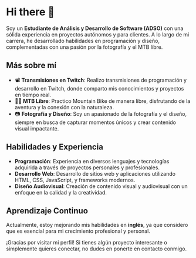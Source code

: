 # Hi there 👋

Soy un **Estudiante de Análisis y Desarrollo de Software (ADSO)** con una sólida experiencia en proyectos autónomos y para clientes. A lo largo de mi carrera, he desarrollado habilidades en programación y diseño, complementadas con una pasión por la fotografía y el MTB libre.

## Más sobre mí

- 📽 **Transmisiones en Twitch**: Realizo transmisiones de programación y desarrollo en Twitch, donde comparto mis conocimientos y proyectos en tiempo real.
- 🚴‍♀️ **MTB Libre**: Practico Mountain Bike de manera libre, disfrutando de la aventura y la conexión con la naturaleza.
- 📷 **Fotografía y Diseño**: Soy un apasionado de la fotografía y el diseño, siempre en busca de capturar momentos únicos y crear contenido visual impactante.

## Habilidades y Experiencia

- **Programación**: Experiencia en diversos lenguajes y tecnologías adquirida a través de proyectos personales y profesionales.
- **Desarrollo Web**: Desarrollo de sitios web y aplicaciones utilizando HTML, CSS, JavaScript, y frameworks modernos.
- **Diseño Audiovisual**: Creación de contenido visual y audiovisual con un enfoque en la calidad y la creatividad.

## Aprendizaje Continuo

Actualmente, estoy mejorando mis habilidades en **inglés**, ya que considero que es esencial para mi crecimiento profesional y personal.

¡Gracias por visitar mi perfil! Si tienes algún proyecto interesante o simplemente quieres conectar, no dudes en ponerte en contacto conmigo.



<!--
**BrayanJse/BrayanJse** is a ✨ _special_ ✨ repository because its `README.md` (this file) appears on your GitHub profile.

Here are some ideas to get you started:

- 🔭 I’m currently working on ...
- 🌱 I’m currently learning ...
- 👯 I’m looking to collaborate on ...
- 🤔 I’m looking for help with ...
- 💬 Ask me about ...
- 📫 How to reach me: ...
- 😄 Pronouns: ...
- ⚡ Fun fact: ...
-->
